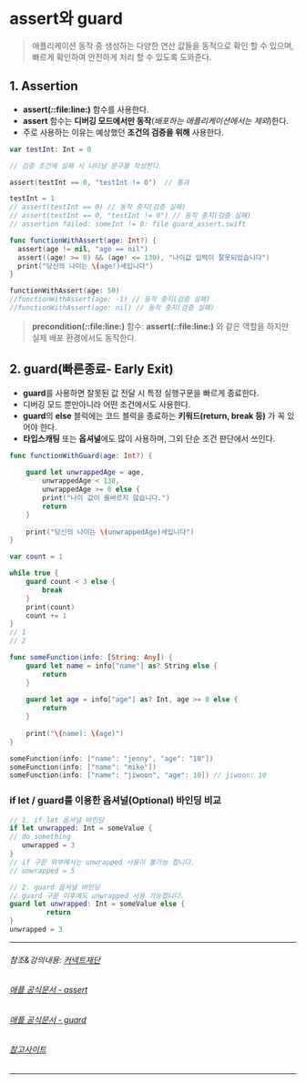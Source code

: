
# assert와 guard
> 애플리케이션 동작 중 생성하는 다양한 연산 값들을 동적으로 확인 할 수 있으며,   
> 빠르게 확인하여 안전하게 처리 할 수 있도록 도와준다.

## 1. Assertion
- **assert(_:_:file:line:)** 함수를 사용한다.
- **assert** 함수는 **디버깅 모드에서만 동작**(*배포하는 애플리케이션에서는 제외*)한다.
- 주로 사용하는 이유는 예상했던 **조건의 검증을 위해** 사용한다.
``` Swift
var testInt: Int = 0

// 검증 조건에 실패 시 나타날 문구를 작성한다.

assert(testInt == 0, "testInt != 0")  // 통과

testInt = 1
// assert(testInt == 0) // 동작 중지(검증 실패)
// assert(testInt == 0, "testInt != 0") // 동작 중지(검증 실패)
// assertion failed: someInt != 0: file guard_assert.swift

func functionWithAssert(age: Int?) {
  assert(age != nil, "age == nil")
  assert((age! >= 0) && (age! <= 130), "나이값 입력이 잘못되었습니다")
  print("당신의 나이는 \(age!)세입니다")
}

functionWithAssert(age: 50)
//functionWithAssert(age: -1) // 동작 중지(검증 실패)
//functionWithAssert(age: nil) // 동작 중지(검증 실패)
```
> **precondition(_:_:file:line:)** 함수: **assert(_:_:file:line:)** 와 같은 역할을 하지만 실제 배포 환경에서도 동작한다.

## 2. guard(빠른종료- Early Exit)
- **guard**를 사용하면 잘못된 값 전달 시 특정 실행구문을 빠르게 종료한다.
- 디버깅 모드 뿐만아니라 어떤 조건에서도 사용한다.
- **guard**의 **else** 블럭에는 코드 블럭을 종료하는 **키워드(return, break 등)** 가 꼭 있어야 한다.
- **타입스캐팅** 또는 **옵셔널**에도 많이 사용하며, 그외 단순 조건 판단에서 쓰인다.
``` Swift
func functionWithGuard(age: Int?) {
    
    guard let unwrappedAge = age,
        unwrappedAge < 130,
        unwrappedAge >= 0 else {
        print("나이 값이 올바르지 않습니다.")
        return
    }
    
    print("당신의 나이는 \(unwrappedAge)세입니다")
}

var count = 1

while true {
    guard count < 3 else {
        break
    }
    print(count)
    count += 1
}
// 1
// 2

func someFunction(info: [String: Any]) {
    guard let name = info["name"] as? String else {
        return
    }
    
    guard let age = info["age"] as? Int, age >= 0 else {
        return
    }
    
    print("\(name): \(age)")
}

someFunction(info: ["name": "jenny", "age": "10"])
someFunction(info: ["name": "mike"])
someFunction(info: ["name": "jiwoon", "age": 10]) // jiwoon: 10
```

### if let / guard를 이용한 옵셔널(Optional) 바인딩 비교
``` Swift
// 1. if let 옵셔널 바인딩
if let unwrapped: Int = someValue { 
// do something
   unwrapped = 3
} 
// if 구문 외부에서는 unwrapped 사용이 불가능 합니다.
// unwrapped = 5 

// 2. guard 옵셔널 바인딩
// guard 구문 이후에도 unwrapped 사용 가능합니다.
guard let unwrapped: Int = someValue else {
         return 
}
unwrapped = 3
```


***
###### 참조&강의내용: [커넥트재단](https://www.edwith.org/boostcamp_ios/)
###### [애플 공식문서 - assert](https://docs.swift.org/swift-book/LanguageGuide/TheBasics.html#//apple_ref/doc/uid/TP40014097-CH5-ID335)
###### [애플 공식문서 - guard](https://docs.swift.org/swift-book/LanguageGuide/ControlFlow.html#//apple_ref/doc/uid/TP40014097-CH9-ID525)
###### [참고사이트](http://seorenn.blogspot.com/2016/05/swift-assertion.html)
***
